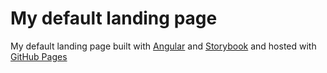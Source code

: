 # My default landing page

My default landing page built with [Angular](https://angular.io/) and [Storybook](https://storybook.js.org/) and hosted with [GitHub Pages](https://pages.github.com/)
